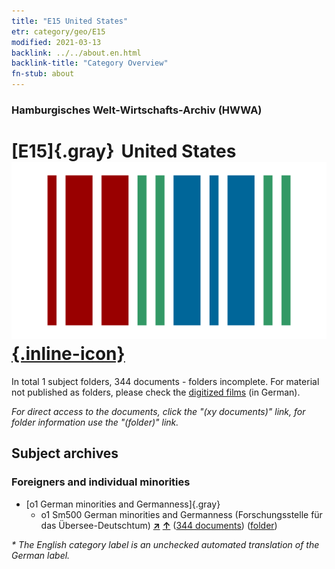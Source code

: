 ```yaml
---
title: "E15 United States"
etr: category/geo/E15
modified: 2021-03-13
backlink: ../../about.en.html
backlink-title: "Category Overview"
fn-stub: about
---
```


### Hamburgisches Welt-Wirtschafts-Archiv (HWWA)
# [E15]{.gray}&#8201; United States&#160; [![Wikidata item](/images/Wikidata-logo.svg){.inline-icon}](http://www.wikidata.org/entity/Q30)





In total 1 subject folders, 344 documents - folders incomplete.
For material not published as folders, please check the [digitized films](/film/h1_sh) (in German).

_For direct access to the documents, click the "(xy documents)" link, for folder information use the "(folder)" link._

## Subject archives



### Foreigners and individual minorities

- [o1 German minorities and Germanness]{.gray}
  - o1 Sm500 German minorities and Germanness (Forschungsstelle für das Übersee-Deutschtum) [**&nearr;**](../../../subject/i/145911/about.en.html "German minorities and Germanness (Forschungsstelle für das Übersee-Deutschtum) (all over the world)") [**&uarr;**](../../../subject/about.en.html#o1_Sm500 "Subject category system") (<a href="https://pm20.zbw.eu/dfgview/sh/141653,145911" title="about: United States : German minorities and Germanness (Forschungsstelle für das Übersee-Deutschtum)" target="_blank">344 documents</a>) ([folder](http://purl.org/pressemappe20/folder/sh/141653,145911))


_* The English category label is an unchecked automated translation of the German label._

